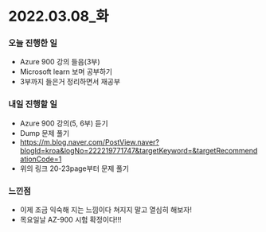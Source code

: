 # 2022.03.08\_화

### 오늘 진행한 일

- Azure 900 강의 들음(3부)
- Microsoft learn 보며 공부하기
- 3부까지 들은거 정리하면서 재공부

### 내일 진행할 일

- Azure 900 강의(5, 6부) 듣기
- Dump 문제 풀기
- https://m.blog.naver.com/PostView.naver?blogId=kroa&logNo=222219771747&targetKeyword=&targetRecommendationCode=1
- 위의 링크 20-23page부터 문제 풀기

### 느낀점

- 이제 조금 익숙해 지는 느낌이다 쳐지지 말고 열심히 해보자!
- 목요일날 AZ-900 시험 확정이다!!!
